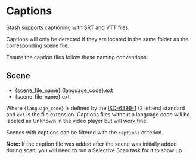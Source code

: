 # Captions

Stash supports captioning with SRT and VTT files.

Captions will only be detected if they are located in the same folder as the corresponding scene file.

Ensure the caption files follow these naming conventions:

## Scene

- {scene_file_name}.{language_code}.ext
- {scene_file_name}.ext

Where `{language_code}` is defined by the [ISO-6399-1](https://en.wikipedia.org/wiki/List_of_ISO_639-1_codes) (2 letters) standard and `ext` is the file extension. Captions files without a language code will be labeled as Unknown in the video player but will work fine.

Scenes with captions can be filtered with the `captions` criterion.

**Note:** If the caption file was added after the scene was initially added during scan, you will need to run a Selective Scan task for it to show up.

